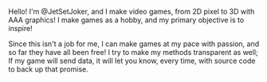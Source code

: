 Hello! I'm @JetSetJoker, and I make video games, from 2D pixel to 3D with AAA graphics! I make games as a hobby, and my primary objective is to inspire!

Since this isn't a job for me, I can make games at my pace with passion, and so far they have all been free!
I try to make my methods transparent as well; If my game will send data, it will let you know, every time, with source code to back up that promise.

<!---
JetSetJoker/JetSetJoker is a ✨ special ✨ repository because its `README.md` (this file) appears on your GitHub profile.
You can click the Preview link to take a look at your changes.
--->
